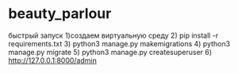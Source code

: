 # beauty_parlour
быстрый запуск
1)создаем виртуальную среду
2) pip install -r requirements.txt
3) python3 manage.py makemigrations
4) python3 manage.py migrate
5) python3 manage.py createsuperuser
6) http://127.0.0.1:8000/admin
